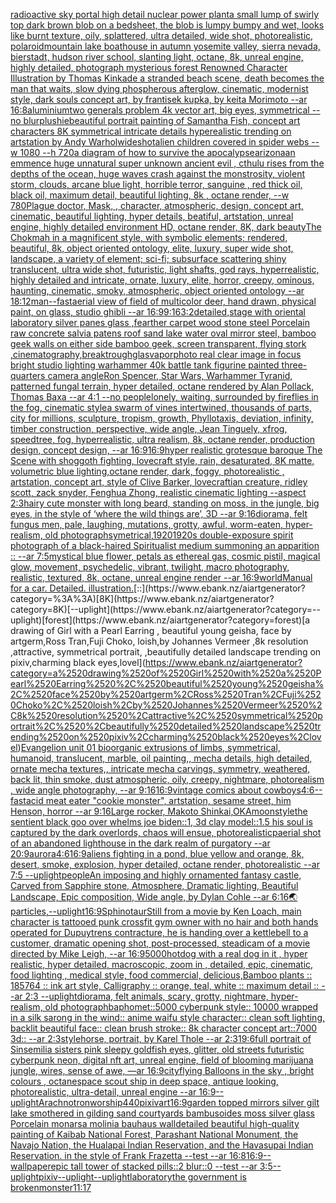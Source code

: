 [radioactive sky portal high detail nuclear power plant](https://www.ebank.nz/aiartgenerator?category=radioactive%2520sky%2520portal%2520high%2520detail%2520nuclear%2520power%2520plant)[a small lump of swirly  top dark brown blob on a bedsheet, the blob is lumpy bumpy and wet, looks like burnt texture, oily, splattered, ultra detailed, wide shot, photorealistic, polaroid](https://www.ebank.nz/aiartgenerator?category=a%2520small%2520lump%2520of%2520swirly%2520%2520top%2520dark%2520brown%2520blob%2520on%2520a%2520bedsheet%2C%2520the%2520blob%2520is%2520lumpy%2520bumpy%2520and%2520wet%2C%2520looks%2520like%2520burnt%2520texture%2C%2520oily%2C%2520splattered%2C%2520ultra%2520detailed%2C%2520wide%2520shot%2C%2520photorealistic%2C%2520polaroid)[mountain lake boathouse in autumn yosemite valley, sierra nevada, bierstadt, hudson river school, slanting light, octane, 8k, unreal engine, highly detailed, photograph mysterious forest Renowned Character Illustration by Thomas Kinkade  a stranded beach scene, death becomes the man that waits, slow dying phospherous afterglow, cinematic, modernist style, dark souls concept art, by frantisek kupka, by keita Morimoto --ar 16:8](https://www.ebank.nz/aiartgenerator?category=mountain%2520lake%2520boathouse%2520in%2520autumn%2520yosemite%2520valley%2C%2520sierra%2520nevada%2C%2520bierstadt%2C%2520hudson%2520river%2520school%2C%2520slanting%2520light%2C%2520octane%2C%25208k%2C%2520unreal%2520engine%2C%2520highly%2520detailed%2C%2520photograph%2520mysterious%2520forest%2520Renowned%2520Character%2520Illustration%2520by%2520Thomas%2520Kinkade%2520%2520a%2520stranded%2520beach%2520scene%2C%2520death%2520becomes%2520the%2520man%2520that%2520waits%2C%2520slow%2520dying%2520phospherous%2520afterglow%2C%2520cinematic%2C%2520modernist%2520style%2C%2520dark%2520souls%2520concept%2520art%2C%2520by%2520frantisek%2520kupka%2C%2520by%2520keita%2520Morimoto%2520--ar%252016%3A8)[aluminium](https://www.ebank.nz/aiartgenerator?category=aluminium)[two generals problem 4k vector art, big eyes, symmetrical --no blur](https://www.ebank.nz/aiartgenerator?category=two%2520generals%2520problem%25204k%2520vector%2520art%2C%2520big%2520eyes%2C%2520symmetrical%2520--no%2520blur)[plushie](https://www.ebank.nz/aiartgenerator?category=plushie)[beautiful portrait painting of Samantha Fish, concept art characters 8K symmetrical intricate details hyperealistic trending on artstation by Andy Warhol](https://www.ebank.nz/aiartgenerator?category=beautiful%2520portrait%2520painting%2520of%2520Samantha%2520Fish%2C%2520concept%2520art%2520characters%25208K%2520symmetrical%2520intricate%2520details%2520hyperealistic%2520trending%2520on%2520artstation%2520by%2520Andy%2520Warhol)[wideshot](https://www.ebank.nz/aiartgenerator?category=wideshot)[alien children covered in spider webs --w 1080 --h 720](https://www.ebank.nz/aiartgenerator?category=alien%2520children%2520covered%2520in%2520spider%2520webs%2520--w%25201080%2520--h%2520720)[a diagram of how to survive the apocalypse](https://www.ebank.nz/aiartgenerator?category=a%2520diagram%2520of%2520how%2520to%2520survive%2520the%2520apocalypse)[arizona](https://www.ebank.nz/aiartgenerator?category=arizona)[an emmence  huge unnatural super unknown ancient evil , cthulu  rises from the depths of the ocean, huge waves crash against the monstrosity,  violent storm, clouds, arcane blue light, horrible terror,  sanguine , red thick oil, black oil,  maximum detail, beautiful lighting,  8k , octane render, --w 780](https://www.ebank.nz/aiartgenerator?category=an%2520emmence%2520%2520huge%2520unnatural%2520super%2520unknown%2520ancient%2520evil%2520%2C%2520cthulu%2520%2520rises%2520from%2520the%2520depths%2520of%2520the%2520ocean%2C%2520huge%2520waves%2520crash%2520against%2520the%2520monstrosity%2C%2520%2520violent%2520storm%2C%2520clouds%2C%2520arcane%2520blue%2520light%2C%2520horrible%2520terror%2C%2520%2520sanguine%2520%2C%2520red%2520thick%2520oil%2C%2520black%2520oil%2C%2520%2520maximum%2520detail%2C%2520beautiful%2520lighting%2C%2520%25208k%2520%2C%2520octane%2520render%2C%2520--w%2520780)[Plague doctor, Mask, , character, atmospheric, design, concept art, cinematic, beautiful lighting, hyper details, beatiful, artstation, unreal engine, highly detailed environment HD, octane render, 8K, dark beauty](https://www.ebank.nz/aiartgenerator?category=Plague%2520doctor%2C%2520Mask%2C%2520%2C%2520character%2C%2520atmospheric%2C%2520design%2C%2520concept%2520art%2C%2520cinematic%2C%2520beautiful%2520lighting%2C%2520hyper%2520details%2C%2520beatiful%2C%2520artstation%2C%2520unreal%2520engine%2C%2520highly%2520detailed%2520environment%2520HD%2C%2520octane%2520render%2C%25208K%2C%2520dark%2520beauty)[The Chokmah in a magnificent style, with symbolic elements; rendered, beautiful, 8k, object oriented ontology, elite, luxury, super wide shot, landscape, a variety of element;  sci-fi; subsurface scattering shiny translucent, ultra wide shot, futuristic, light shafts, god rays, hyperrealistic, highly detailed and intricate, ornate, luxury, elite, horror, creepy, ominous, haunting, cinematic, smoky, atmospheric, object oriented ontology --ar 18:12](https://www.ebank.nz/aiartgenerator?category=The%2520Chokmah%2520in%2520a%2520magnificent%2520style%2C%2520with%2520symbolic%2520elements%3B%2520rendered%2C%2520beautiful%2C%25208k%2C%2520object%2520oriented%2520ontology%2C%2520elite%2C%2520luxury%2C%2520super%2520wide%2520shot%2C%2520landscape%2C%2520a%2520variety%2520of%2520element%3B%2520%2520sci-fi%3B%2520subsurface%2520scattering%2520shiny%2520translucent%2C%2520ultra%2520wide%2520shot%2C%2520futuristic%2C%2520light%2520shafts%2C%2520god%2520rays%2C%2520hyperrealistic%2C%2520highly%2520detailed%2520and%2520intricate%2C%2520ornate%2C%2520luxury%2C%2520elite%2C%2520horror%2C%2520creepy%2C%2520ominous%2C%2520haunting%2C%2520cinematic%2C%2520smoky%2C%2520atmospheric%2C%2520object%2520oriented%2520ontology%2520--ar%252018%3A12)[man](https://www.ebank.nz/aiartgenerator?category=man)[--fast](https://www.ebank.nz/aiartgenerator?category=--fast)[aerial view of field of multicolor deer, hand drawn, physical paint, on glass, studio ghibli --ar 16:9](https://www.ebank.nz/aiartgenerator?category=aerial%2520view%2520of%2520field%2520of%2520multicolor%2520deer%2C%2520hand%2520drawn%2C%2520physical%2520paint%2C%2520on%2520glass%2C%2520studio%2520ghibli%2520--ar%252016%3A9)[9:16](https://www.ebank.nz/aiartgenerator?category=9%3A16)[3:2](https://www.ebank.nz/aiartgenerator?category=3%3A2)[detailed,](https://www.ebank.nz/aiartgenerator?category=detailed%2C)[stage with oriental laboratory silver panes glass ,fearther carpet wood stone steel Porcelain raw concrete salvia patens roof sand lake water oval mirror steel, bamboo geek walls on either side bamboo geek, screen transparent, flying stork ,cinematography,](https://www.ebank.nz/aiartgenerator?category=stage%2520with%2520oriental%2520laboratory%2520silver%2520panes%2520glass%2520%2Cfearther%2520carpet%2520wood%2520stone%2520steel%2520Porcelain%2520raw%2520concrete%2520salvia%2520patens%2520roof%2520sand%2520lake%2520water%2520oval%2520mirror%2520steel%2C%2520bamboo%2520geek%2520walls%2520on%2520either%2520side%2520bamboo%2520geek%2C%2520screen%2520transparent%2C%2520flying%2520stork%2520%2Ccinematography%2C)[breaktrough](https://www.ebank.nz/aiartgenerator?category=breaktrough)[glas](https://www.ebank.nz/aiartgenerator?category=glas)[vapor](https://www.ebank.nz/aiartgenerator?category=vapor)[photo real clear image in focus bright studio lighting warhammer 40k battle tank figurine painted three-quarters camera angle](https://www.ebank.nz/aiartgenerator?category=photo%2520real%2520clear%2520image%2520in%2520focus%2520bright%2520studio%2520lighting%2520warhammer%252040k%2520battle%2520tank%2520figurine%2520painted%2520three-quarters%2520camera%2520angle)[Ron Spencer, Star Wars, Warhammer Tyranid, patterned fungal terrain, hyper detailed, octane rendered by Alan Pollack, Thomas Baxa --ar 4:1 --no people](https://www.ebank.nz/aiartgenerator?category=Ron%2520Spencer%2C%2520Star%2520Wars%2C%2520Warhammer%2520Tyranid%2C%2520patterned%2520fungal%2520terrain%2C%2520hyper%2520detailed%2C%2520octane%2520rendered%2520by%2520Alan%2520Pollack%2C%2520Thomas%2520Baxa%2520--ar%25204%3A1%2520--no%2520people)[lonely, waiting, surrounded by fireflies in the fog, cinematic style](https://www.ebank.nz/aiartgenerator?category=lonely%2C%2520waiting%2C%2520surrounded%2520by%2520fireflies%2520in%2520the%2520fog%2C%2520cinematic%2520style)[a swarm of vines intertwined, thousands of parts, city for millions, sculpture, tropism, growth, Phyllotaxis, deviation, infinity, timber construction, perspective, wide angle, Jean Tinguely, xfrog, speedtree, fog, hyperrealistic, ultra realism, 8k, octane render, production design, concept design, --ar 16:9](https://www.ebank.nz/aiartgenerator?category=a%2520swarm%2520of%2520vines%2520intertwined%2C%2520thousands%2520of%2520parts%2C%2520city%2520for%2520millions%2C%2520sculpture%2C%2520tropism%2C%2520growth%2C%2520Phyllotaxis%2C%2520deviation%2C%2520infinity%2C%2520timber%2520construction%2C%2520perspective%2C%2520wide%2520angle%2C%2520Jean%2520Tinguely%2C%2520xfrog%2C%2520speedtree%2C%2520fog%2C%2520hyperrealistic%2C%2520ultra%2520realism%2C%25208k%2C%2520octane%2520render%2C%2520production%2520design%2C%2520concept%2520design%2C%2520--ar%252016%3A9)[16:9](https://www.ebank.nz/aiartgenerator?category=16%3A9)[hyper realistic grotesque baroque The Scene with shoggoth fighting, lovecraft style, rain, desaturated, 8K matte, volumetric blue lighting,octane render, dark, foggy, photorealistic , artstation, concept art, style of Clive Barker, lovecraftian creature, ridley scott, zack snyder, Fenghua Zhong, realistic cinematic lighting --aspect 2:3](https://www.ebank.nz/aiartgenerator?category=hyper%2520realistic%2520grotesque%2520baroque%2520The%2520Scene%2520with%2520shoggoth%2520fighting%2C%2520lovecraft%2520style%2C%2520rain%2C%2520desaturated%2C%25208K%2520matte%2C%2520volumetric%2520blue%2520lighting%2Coctane%2520render%2C%2520dark%2C%2520foggy%2C%2520photorealistic%2520%2C%2520artstation%2C%2520concept%2520art%2C%2520style%2520of%2520Clive%2520Barker%2C%2520lovecraftian%2520creature%2C%2520ridley%2520scott%2C%2520zack%2520snyder%2C%2520Fenghua%2520Zhong%2C%2520realistic%2520cinematic%2520lighting%2520--aspect%25202%3A3)[hairy cute monster with long beard, standing on moss, in the jungle,  big eyes, in the style of ‘where the wild things are’, 3D --ar 9:16](https://www.ebank.nz/aiartgenerator?category=hairy%2520cute%2520monster%2520with%2520long%2520beard%2C%2520standing%2520on%2520moss%2C%2520in%2520the%2520jungle%2C%2520%2520big%2520eyes%2C%2520in%2520the%2520style%2520of%2520%E2%80%98where%2520the%2520wild%2520things%2520are%E2%80%99%2C%25203D%2520--ar%25209%3A16)[diorama, felt fungus men, pale, laughing, mutations, grotty, awful, worm-eaten, hyper-realism, old photograph](https://www.ebank.nz/aiartgenerator?category=diorama%2C%2520felt%2520fungus%2520men%2C%2520pale%2C%2520laughing%2C%2520mutations%2C%2520grotty%2C%2520awful%2C%2520worm-eaten%2C%2520hyper-realism%2C%2520old%2520photograph)[symetrical,](https://www.ebank.nz/aiartgenerator?category=symetrical%2C)[1920](https://www.ebank.nz/aiartgenerator?category=1920)[1920s double-exposure spirit photograph of a black-haired Spiritualist medium summoning an apparition :: --ar 7:5](https://www.ebank.nz/aiartgenerator?category=1920s%2520double-exposure%2520spirit%2520photograph%2520of%2520a%2520black-haired%2520Spiritualist%2520medium%2520summoning%2520an%2520apparition%2520%3A%3A%2520--ar%25207%3A5)[mystical blue flower, petals as ethereal gas, cosmic pistil, magical glow, movement, psychedelic, vibrant, twilight, macro photography, realistic, textured, 8k, octane, unreal engine render --ar 16:9](https://www.ebank.nz/aiartgenerator?category=mystical%2520blue%2520flower%2C%2520petals%2520as%2520ethereal%2520gas%2C%2520cosmic%2520pistil%2C%2520magical%2520glow%2C%2520movement%2C%2520psychedelic%2C%2520vibrant%2C%2520twilight%2C%2520macro%2520photography%2C%2520realistic%2C%2520textured%2C%25208k%2C%2520octane%2C%2520unreal%2520engine%2520render%2520--ar%252016%3A9)[](https://www.ebank.nz/aiartgenerator?category=)[world](https://www.ebank.nz/aiartgenerator?category=world)[Manual for a car. Detailed. illustration.](https://www.ebank.nz/aiartgenerator?category=Manual%2520for%2520a%2520car.%2520Detailed.%2520illustration.)[::](https://www.ebank.nz/aiartgenerator?category=%3A%3A)[8K](https://www.ebank.nz/aiartgenerator?category=8K)[--uplight](https://www.ebank.nz/aiartgenerator?category=--uplight)[forest](https://www.ebank.nz/aiartgenerator?category=forest)[a drawing of Girl with a Pearl Earring , beautiful young geisha, face by artgerm,Ross Tran,Fuji Choko, loish,by Johannes Vermeer ,8k resolution ,attractive, symmetrical portrait, ,beautifully detailed landscape trending on pixiv,charming black eyes,lovel](https://www.ebank.nz/aiartgenerator?category=a%2520drawing%2520of%2520Girl%2520with%2520a%2520Pearl%2520Earring%2520%2C%2520beautiful%2520young%2520geisha%2C%2520face%2520by%2520artgerm%2CRoss%2520Tran%2CFuji%2520Choko%2C%2520loish%2Cby%2520Johannes%2520Vermeer%2520%2C8k%2520resolution%2520%2Cattractive%2C%2520symmetrical%2520portrait%2C%2520%2Cbeautifully%2520detailed%2520landscape%2520trending%2520on%2520pixiv%2Ccharming%2520black%2520eyes%2Clovel)[Evangelion unit 01 bioorganic extrusions of limbs, symmetrical, humanoid, translucent, marble, oil painting,, mecha details, high detailed, ornate mecha textures,, intricate mecha carvings, symmetry, weathered, back lit, thin smoke, dust atmospheric, oily, creepy, nightmare, photorealism , wide angle photography, --ar 9:16](https://www.ebank.nz/aiartgenerator?category=Evangelion%2520unit%252001%2520bioorganic%2520extrusions%2520of%2520limbs%2C%2520symmetrical%2C%2520humanoid%2C%2520translucent%2C%2520marble%2C%2520oil%2520painting%2C%2C%2520mecha%2520details%2C%2520high%2520detailed%2C%2520ornate%2520mecha%2520textures%2C%2C%2520intricate%2520mecha%2520carvings%2C%2520symmetry%2C%2520weathered%2C%2520back%2520lit%2C%2520thin%2520smoke%2C%2520dust%2520atmospheric%2C%2520oily%2C%2520creepy%2C%2520nightmare%2C%2520photorealism%2520%2C%2520wide%2520angle%2520photography%2C%2520--ar%25209%3A16)[16:9](https://www.ebank.nz/aiartgenerator?category=16%3A9)[vintage comics about cowboys](https://www.ebank.nz/aiartgenerator?category=vintage%2520comics%2520about%2520cowboys)[4:6](https://www.ebank.nz/aiartgenerator?category=4%3A6)[--fast](https://www.ebank.nz/aiartgenerator?category=--fast)[acid meat eater "cookie monster", artstation, sesame street, him Henson, horror --ar 9:16](https://www.ebank.nz/aiartgenerator?category=acid%2520meat%2520eater%2520%22cookie%2520monster%22%2C%2520artstation%2C%2520sesame%2520street%2C%2520him%2520Henson%2C%2520horror%2520--ar%25209%3A16)[Large rocker, Makoto Shinkai,](https://www.ebank.nz/aiartgenerator?category=Large%2520rocker%2C%2520Makoto%2520Shinkai%2C)[OKA](https://www.ebank.nz/aiartgenerator?category=OKA)[moon](https://www.ebank.nz/aiartgenerator?category=moon)[style](https://www.ebank.nz/aiartgenerator?category=style)[the sentient black goo over whelms joe biden::1, 3d clay model::1.5 his soul is captured by the dark overlords, chaos will ensue, photorealistic](https://www.ebank.nz/aiartgenerator?category=the%2520sentient%2520black%2520goo%2520over%2520whelms%2520joe%2520biden%3A%3A1%2C%25203d%2520clay%2520model%3A%3A1.5%2520his%2520soul%2520is%2520captured%2520by%2520the%2520dark%2520overlords%2C%2520chaos%2520will%2520ensue%2C%2520photorealistic)[paerial shot of an abandoned lighthouse in the dark realm of purgatory --ar 20:9](https://www.ebank.nz/aiartgenerator?category=paerial%2520shot%2520of%2520an%2520abandoned%2520lighthouse%2520in%2520the%2520dark%2520realm%2520of%2520purgatory%2520--ar%252020%3A9)[aurora](https://www.ebank.nz/aiartgenerator?category=aurora)[4:6](https://www.ebank.nz/aiartgenerator?category=4%3A6)[16:9](https://www.ebank.nz/aiartgenerator?category=16%3A9)[aliens fighting in a pond, blue yellow and orange, 8k, desert, smoke, explosion, hyper detailed, octane render, photorealistic --ar 7:5 --uplight](https://www.ebank.nz/aiartgenerator?category=aliens%2520fighting%2520in%2520a%2520pond%2C%2520blue%2520yellow%2520and%2520orange%2C%25208k%2C%2520desert%2C%2520smoke%2C%2520explosion%2C%2520hyper%2520detailed%2C%2520octane%2520render%2C%2520photorealistic%2520--ar%25207%3A5%2520--uplight)[people](https://www.ebank.nz/aiartgenerator?category=people)[An imposing and highly ornamented fantasy castle, Carved from Sapphire stone, Atmosphere, Dramatic lighting, Beautiful Landscape, Epic composition, Wide angle, by Dylan Cohle --ar 6:16](https://www.ebank.nz/aiartgenerator?category=An%2520imposing%2520and%2520highly%2520ornamented%2520fantasy%2520castle%2C%2520Carved%2520from%2520Sapphire%2520stone%2C%2520Atmosphere%2C%2520Dramatic%2520lighting%2C%2520Beautiful%2520Landscape%2C%2520Epic%2520composition%2C%2520Wide%2520angle%2C%2520by%2520Dylan%2520Cohle%2520--ar%25206%3A16)[🌏](https://www.ebank.nz/aiartgenerator?category=%F0%9F%8C%8F)[particles,](https://www.ebank.nz/aiartgenerator?category=particles%2C)[--uplight](https://www.ebank.nz/aiartgenerator?category=--uplight)[16:9](https://www.ebank.nz/aiartgenerator?category=16%3A9)[Sphinotaur](https://www.ebank.nz/aiartgenerator?category=Sphinotaur)[Still from a movie by Ken Loach, main character is tattooed punk crossfit gym owner with no hair and both hands operated for Dupuytrens contracture, he is handing over a kettlebell to a customer, dramatic opening shot, post-processed, steadicam of a movie directed by Mike Leigh, --ar 16:9](https://www.ebank.nz/aiartgenerator?category=Still%2520from%2520a%2520movie%2520by%2520Ken%2520Loach%2C%2520main%2520character%2520is%2520tattooed%2520punk%2520crossfit%2520gym%2520owner%2520with%2520no%2520hair%2520and%2520both%2520hands%2520operated%2520for%2520Dupuytrens%2520contracture%2C%2520he%2520is%2520handing%2520over%2520a%2520kettlebell%2520to%2520a%2520customer%2C%2520dramatic%2520opening%2520shot%2C%2520post-processed%2C%2520steadicam%2520of%2520a%2520movie%2520directed%2520by%2520Mike%2520Leigh%2C%2520--ar%252016%3A9)[5000](https://www.ebank.nz/aiartgenerator?category=5000)[hotdog with a real dog in it , hyper realistic, hyper detailed, macroscopic, zoom in , detailed, epic, cinematic, food lighting , medical style, food commercial, delicious,](https://www.ebank.nz/aiartgenerator?category=hotdog%2520with%2520a%2520real%2520dog%2520in%2520it%2520%2C%2520hyper%2520realistic%2C%2520hyper%2520detailed%2C%2520macroscopic%2C%2520zoom%2520in%2520%2C%2520detailed%2C%2520epic%2C%2520cinematic%2C%2520food%2520lighting%2520%2C%2520medical%2520style%2C%2520food%2520commercial%2C%2520delicious%2C)[Bamboo plants :: 185764 :: ink art style, Calligraphy :: orange, teal, white :: maximum detail :: --ar 2:3 --uplight](https://www.ebank.nz/aiartgenerator?category=Bamboo%2520plants%2520%3A%3A%2520185764%2520%3A%3A%2520ink%2520art%2520style%2C%2520Calligraphy%2520%3A%3A%2520orange%2C%2520teal%2C%2520white%2520%3A%3A%2520maximum%2520detail%2520%3A%3A%2520--ar%25202%3A3%2520--uplight)[diorama, felt animals, scary, grotty, nightmare, hyper-realism, old photograph](https://www.ebank.nz/aiartgenerator?category=diorama%2C%2520felt%2520animals%2C%2520scary%2C%2520grotty%2C%2520nightmare%2C%2520hyper-realism%2C%2520old%2520photograph)[baphomet::5000 cyberpunk style:: 10000 wrapped in a silk sarong in the wind:: anime waifu  style character:: clean soft lighting, backlit beautiful face:: clean brush stroke:: 8k character concept art::7000 3d:: --ar 2:3](https://www.ebank.nz/aiartgenerator?category=baphomet%3A%3A5000%2520cyberpunk%2520style%3A%3A%252010000%2520wrapped%2520in%2520a%2520silk%2520sarong%2520in%2520the%2520wind%3A%3A%2520anime%2520waifu%2520%2520style%2520character%3A%3A%2520clean%2520soft%2520lighting%2C%2520backlit%2520beautiful%2520face%3A%3A%2520clean%2520brush%2520stroke%3A%3A%25208k%2520character%2520concept%2520art%3A%3A7000%25203d%3A%3A%2520--ar%25202%3A3)[style](https://www.ebank.nz/aiartgenerator?category=style)[horse, portrait, by Karel Thole --ar 2:3](https://www.ebank.nz/aiartgenerator?category=horse%2C%2520portrait%2C%2520by%2520Karel%2520Thole%2520--ar%25202%3A3)[19:6](https://www.ebank.nz/aiartgenerator?category=19%3A6)[full portrait of Sinsemilia sisters pink sleepy goldfish eyes, glitter, old streets futuristic cyberpunk neon, digital nft art, unreal engine, field of blooming marijuana jungle, wires, sense of awe, —ar 16:9](https://www.ebank.nz/aiartgenerator?category=full%2520portrait%2520of%2520Sinsemilia%2520sisters%2520pink%2520sleepy%2520goldfish%2520eyes%2C%2520glitter%2C%2520old%2520streets%2520futuristic%2520cyberpunk%2520neon%2C%2520digital%2520nft%2520art%2C%2520unreal%2520engine%2C%2520field%2520of%2520blooming%2520marijuana%2520jungle%2C%2520wires%2C%2520sense%2520of%2520awe%2C%2520%E2%80%94ar%252016%3A9)[city](https://www.ebank.nz/aiartgenerator?category=city)[flying Balloons in the sky , bright colours , octane](https://www.ebank.nz/aiartgenerator?category=flying%2520Balloons%2520in%2520the%2520sky%2520%2C%2520bright%2520colours%2520%2C%2520octane)[space scout ship in deep space, antique looking, photorealistic, ultra-detail, unreal engine --ar 16:9](https://www.ebank.nz/aiartgenerator?category=space%2520scout%2520ship%2520in%2520deep%2520space%2C%2520antique%2520looking%2C%2520photorealistic%2C%2520ultra-detail%2C%2520unreal%2520engine%2520--ar%252016%3A9)[--uplight](https://www.ebank.nz/aiartgenerator?category=--uplight)[Arachnotron](https://www.ebank.nz/aiartgenerator?category=Arachnotron)[worship](https://www.ebank.nz/aiartgenerator?category=worship)[440](https://www.ebank.nz/aiartgenerator?category=440)[pixiv](https://www.ebank.nz/aiartgenerator?category=pixiv)[art](https://www.ebank.nz/aiartgenerator?category=art)[16:9](https://www.ebank.nz/aiartgenerator?category=16%3A9)[garden topped mirrors silver gilt lake  smothered in gilding sand courtyards bambusoides moss silver glass  Porcelain monarsa molinia bauhaus wall](https://www.ebank.nz/aiartgenerator?category=garden%2520topped%2520mirrors%2520silver%2520gilt%2520lake%2520%2520smothered%2520in%2520gilding%2520sand%2520courtyards%2520bambusoides%2520moss%2520silver%2520glass%2520%2520Porcelain%2520monarsa%2520molinia%2520bauhaus%2520wall)[detailed beautiful high-quality painting of Kaibab National Forest, Parashant National Monument, the Navajo Nation, the Hualapai Indian Reservation, and the Havasupai Indian Reservation. in the style of Frank Frazetta --test --ar 16:8](https://www.ebank.nz/aiartgenerator?category=detailed%2520beautiful%2520high-quality%2520painting%2520of%2520Kaibab%2520National%2520Forest%2C%2520Parashant%2520National%2520Monument%2C%2520the%2520Navajo%2520Nation%2C%2520the%2520Hualapai%2520Indian%2520Reservation%2C%2520and%2520the%2520Havasupai%2520Indian%2520Reservation.%2520in%2520the%2520style%2520of%2520Frank%2520Frazetta%2520--test%2520--ar%252016%3A8)[16:9](https://www.ebank.nz/aiartgenerator?category=16%3A9)[--wallpaper](https://www.ebank.nz/aiartgenerator?category=--wallpaper)[epic tall tower of stacked pills::2 blur::0 --test --ar 3:5](https://www.ebank.nz/aiartgenerator?category=epic%2520tall%2520tower%2520of%2520stacked%2520pills%3A%3A2%2520blur%3A%3A0%2520--test%2520--ar%25203%3A5)[--uplight](https://www.ebank.nz/aiartgenerator?category=--uplight)[pixiv](https://www.ebank.nz/aiartgenerator?category=pixiv)[--uplight](https://www.ebank.nz/aiartgenerator?category=--uplight)[--uplight](https://www.ebank.nz/aiartgenerator?category=--uplight)[laboratory](https://www.ebank.nz/aiartgenerator?category=laboratory)[the government is broken](https://www.ebank.nz/aiartgenerator?category=the%2520government%2520is%2520broken)[monster](https://www.ebank.nz/aiartgenerator?category=monster)[11:17](https://www.ebank.nz/aiartgenerator?category=11%3A17)